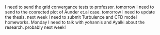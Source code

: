 I need to send the grid convergance tests to professor. tomorrow 
I need to send to the coorected plot of Aunder et.al case. tomorrow
I need to update the thesis. next week
I need to submit Turbulence and CFD model homeworks. Monday 
I need to talk with yohannis and Ayalki about the research. probably next week!

